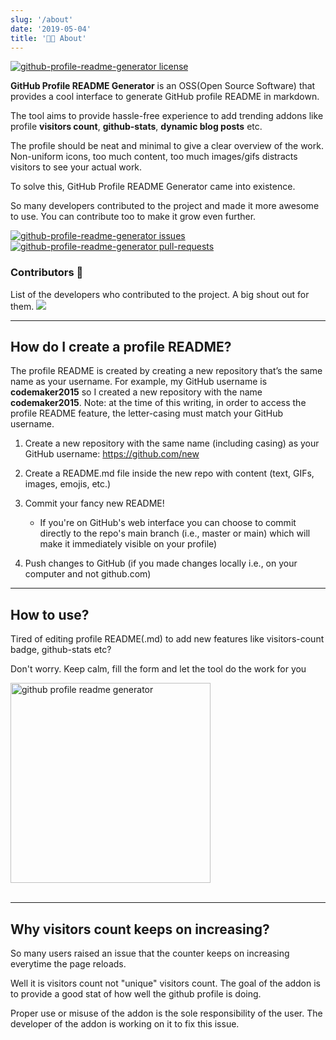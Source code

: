 ```yaml
---
slug: '/about'
date: '2019-05-04'
title: '👨‍💻 About'
---
```


<a href="https://github.com/codemaker2015/github-profile-readme-generator/blob/master/LICENSE" target="blank">
<img src="https://img.shields.io/github/license/codemaker2015/github-profile-readme-generator?style=flat-square" alt="github-profile-readme-generator license" />
</a>

**GitHub Profile README Generator** is an OSS(Open Source Software) that provides a cool interface to generate GitHub profile README in markdown.

The tool aims to provide hassle-free experience to add trending addons like profile **visitors count**, **github-stats**, **dynamic blog posts** etc.

The profile should be neat and minimal to give a clear overview of the work. Non-uniform icons, too much content, too much images/gifs distracts visitors to see your actual work.

To solve this, GitHub Profile README Generator came into existence.

So many developers contributed to the project and made it more awesome to use. You can contribute too to make it grow even further.

<p align="left">
<a href="https://github.com/codemaker2015/github-profile-readme-generator/issues" target="blank">
<img src="https://img.shields.io/github/issues/codemaker2015/github-profile-readme-generator?style=flat-square" alt="github-profile-readme-generator issues"/>
</a>
<br>
<a href="https://github.com/codemaker2015/github-profile-readme-generator/pulls" target="blank">
<img src="https://img.shields.io/github/issues-pr/codemaker2015/github-profile-readme-generator?style=flat-square" alt="github-profile-readme-generator pull-requests"/>
</a>
</p>

### Contributors 🙏

List of the developers who contributed to the project. A big shout out for them.
<a href="https://github.com/codemaker2015/github-profile-readme-generator/graphs/contributors">
<img src="https://contributors-img.web.app/image?repo=codemaker2015/github-profile-readme-generator" />
</a>

<hr/>

## How do I create a profile README?

The profile README is created by creating a new repository that’s the same name as your username. For example, my GitHub username is **codemaker2015** so I created a new repository with the name **codemaker2015**. Note: at the time of this writing, in order to access the profile README feature, the letter-casing must match your GitHub username.

1. Create a new repository with the same name (including casing) as your GitHub username: https://github.com/new

2. Create a README.md file inside the new repo with content (text, GIFs, images, emojis, etc.)

3. Commit your fancy new README!
   - If you're on GitHub's web interface you can choose to commit directly to the repo's main branch (i.e., master or main) which will make it immediately visible on your profile)
4. Push changes to GitHub (if you made changes locally i.e., on your computer and not github.com)
<hr/>

## How to use?

Tired of editing profile README(.md) to add new features like visitors-count badge, github-stats etc?

Don't worry. Keep calm, fill the form and let the tool do the work for you

<img src="https://raw.githubusercontent.com/codemaker2015/github-profile-readme-generator/master/src/images/github-profile-readme-generator.gif"
alt="github profile readme generator" width="320" /><br/><br/>

<hr/>

## Why visitors count keeps on increasing?

So many users raised an issue that the counter keeps on increasing everytime the page reloads.

Well it is visitors count not "unique" visitors count. The goal of the addon is to provide a good stat of how well the github profile is doing.

Proper use or misuse of the addon is the sole responsibility of the user. The developer of the addon is working on it to fix this issue.
